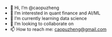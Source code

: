 - 👋 Hi, I’m @caopuzheng
- 👀 I’m interested in quant finance and AI/ML
- 🌱 I’m currently learning data science
- 💞️ I’m looking to collaborate on 
- 📫 How to reach me: caopuzheng@gmail.com

<!---
caopuzheng/caopuzheng is a ✨ special ✨ repository because its `README.md` (this file) appears on your GitHub profile.
You can click the Preview link to take a look at your changes.
--->
